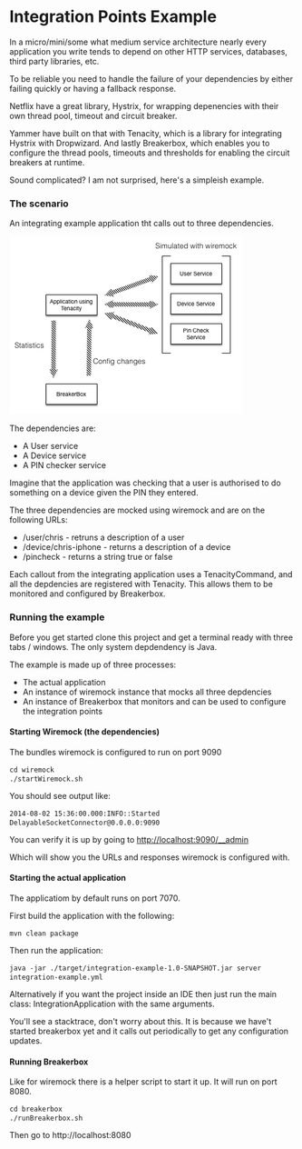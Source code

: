 Integration Points Example
==========================

In a micro/mini/some what medium service architecture nearly every application you write tends to depend on other HTTP services, databases, third party libraries, etc.

To be reliable you need to handle the failure of your dependencies by either failing quickly or having a fallback response.

Netflix have a great library, Hystrix, for wrapping depenencies with their own thread pool, timeout and circuit breaker.

Yammer have built on that with Tenacity, which is a library for integrating Hystrix with Dropwizard. And lastly Breakerbox, which enables you to configure the thread pools, timeouts and thresholds for enabling the circuit breakers at runtime.

Sound complicated? I am not surprised, here's a simpleish example.

### The scenario

An integrating example application tht calls out to three dependencies.

<img src="https://raw.githubusercontent.com/chbatey/integration-points-example/master/images/Integration-Points-Architecture.png" />

The dependencies are:

* A User service
* A Device service
* A PIN checker service

Imagine that the application was checking that a user is authorised to do something on a device given the PIN they entered.

The three dependencies are mocked using wiremock and are on the following URLs:
 
* /user/chris - retruns a description of a user
* /device/chris-iphone - returns a description of a device
* /pincheck - returns a string true or false

Each callout from the integrating application uses a TenacityCommand, and all the depdencies are registered with Tenacity. This allows them to be monitored and configured by Breakerbox.

### Running the example

Before you get started clone this project and get a terminal ready with three tabs / windows. The only system depdendency is Java.

The example is made up of three processes:

* The actual application
* An instance of wiremock instance that mocks all three depdencies
* An instance of Breakerbox that monitors and can be used to configure the integration points

#### Starting Wiremock (the dependencies)

The bundles wiremock is configured to run on port 9090

```
cd wiremock
./startWiremock.sh
```

You should see output like:

```
2014-08-02 15:36:00.000:INFO::Started DelayableSocketConnector@0.0.0.0:9090
```

You can verify it is up by going to [http://localhost:9090/__admin](http://localhost:9090/__admin)

Which will show you the URLs and responses wiremock is configured with.

#### Starting the actual application

The applicatiom by default runs on port 7070.

First build the application with the following:

```
mvn clean package
```

Then run the application:
```
java -jar ./target/integration-example-1.0-SNAPSHOT.jar server integration-example.yml
```

Alternatively if you want the project inside an IDE then just run the main class: IntegrationApplication with the same arguments.

You'll see a stacktrace, don't worry about this. It is because we have't started breakerbox yet and it calls out periodically to get any configuration updates.

#### Running Breakerbox

Like for wiremock there is a helper script to start it up. It will run on port 8080.

```
cd breakerbox
./runBreakerbox.sh
```

Then go to http://localhost:8080
